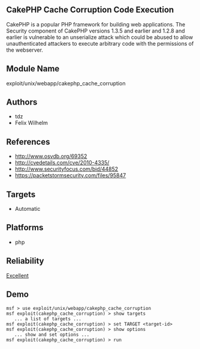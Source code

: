 ## CakePHP Cache Corruption Code Execution

CakePHP is a popular PHP framework for building web 
applications. The Security component of CakePHP versions 
1.3.5 and earlier and 1.2.8 and earlier is vulnerable to an 
unserialize attack which could be abused to allow 
unauthenticated attackers to execute arbitrary code with the 
permissions of the webserver.


## Module Name
exploit/unix/webapp/cakephp_cache_corruption

## Authors
* tdz
* Felix Wilhelm


## References
* http://www.osvdb.org/69352
* http://cvedetails.com/cve/2010-4335/
* http://www.securityfocus.com/bid/44852
* https://packetstormsecurity.com/files/95847



## Targets
* Automatic


## Platforms
* php

## Reliability
[Excellent](https://github.com/rapid7/metasploit-framework/wiki/Exploit-Ranking)

## Demo

```
msf > use exploit/unix/webapp/cakephp_cache_corruption
msf exploit(cakephp_cache_corruption) > show targets
   ... a list of targets ...
msf exploit(cakephp_cache_corruption) > set TARGET <target-id>
msf exploit(cakephp_cache_corruption) > show options
   ... show and set options ...
msf exploit(cakephp_cache_corruption) > run
```
    
    